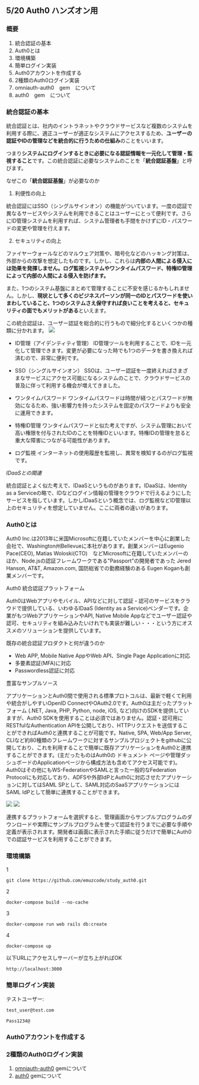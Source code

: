 ## 5/20 Auth0 ハンズオン用

### 概要

1. 統合認証の基本
2. Auth0とは 
3. 環境構築
4. 簡単ログイン実装
5. Auth0アカウントを作成する
6. 2種類のAuth0ログイン実装
7. omniauth-auth0　gem　について
8. auth0　gem　について

### 統合認証の基本

統合認証とは、社内のイントラネットやクラウドサービスなど複数のシステムを利用する際に、適正ユーザーが適正なシステムにアクセスするため、**ユーザーの認証やIDの管理などを統合的に行うための仕組み**のことをいいます。

つまり**システムにログインするときに必要になる認証情報を一元化して管理・監視すること**です。この統合認証に必要なシステムのことを「**統合認証基盤**」と呼びます。

なぜこの「**統合認証基盤**」が必要なのか

1. 利便性の向上

統合認証にはSSO（シングルサインオン）の機能がついています。一度の認証で異なるサービスやシステムを利用できることはユーザーにとって便利です。さらにID管理システムを利用すれば、システム管理者も手間をかけずにID・パスワードの変更や管理を行えます。

2. セキュリティの向上

ファイヤーウォールなどのマルウェア対策や、暗号化などのハッキング対策は、外部からの攻撃を想定したものです。しかし、これらは**内部の人間による侵入には効果を発揮しません。ログ監視システムやワンタイムパスワード、特権ID管理によって内部の人間による侵入を防げます。**

また、1つのシステム基盤にまとめて管理することに不安を感じるかもしれません。しかし、**現状として多くのビジネスパーソンが同一のIDとパスワードを使いまわしていること、1つのシステムさえ保守すれば良いことを考えると、セキュリティの面でもメリットがある**といえます。

この統合認証は、ユーザー認証を総合的に行うもので細分化するといくつかの種類に分かれます。
<img src="https://github.com/emuzcode/study_auth0/assets/84742299/3a4ce997-29e2-4f3a-b6b9-ada1a38d13fe" width="３２０px">

- ID管理（アイデンティティ管理）
ID管理ツールを利用することで、IDを一元化して管理できます。変更が必要になった時でも1つのデータを書き換えれば済むので、非常に便利です。

- SSO（シングルサインオン）
SSOは、ユーザー認証を一度終えればさまざまなサービスにアクセス可能になるシステムのことで、クラウドサービスの普及に伴って利用する機会が増えてきました。

- ワンタイムパスワード
ワンタイムパスワードは時間が経つとパスワードが無効になるため、強い影響力を持ったシステムを固定のパスワードよりも安全に運用できます。

- 特権ID管理
ワンタイムパスワードと似た考えですが、システム管理において高い権限を付与されたIDのことを特権IDといいます。特権IDの管理を怠ると重大な障害につながる可能性があります。

- ログ監視
インターネットの使用履歴を監視し、異常を検知するのがログ監視です。


*IDaaSとの関連*

統合認証とよく似た考えで、IDaaSというものがあります。IDaaSは、Identity as a Serviceの略で、IDなどログイン情報の管理をクラウドで行えるようにしたサービスを指しています。しかしIDaaSという概念では、ログ監視などID管理以上のセキュリティを想定していません。ここに両者の違いがあります。

### Auth0とは

Auth0 Inc.は2013年に米国Microsoftに在籍していたメンバーを中心に創業した会社で、Washington州Bellevueに本社があります。創業メンバーはEugenio Pace(CEO), Matias Woloski(CTO)　などMicrosoftに在籍していたメンバーのほか、Node.jsの認証フレームワークである"Passport"の開発者であった Jered Hanson, AT&T, Amazon.com, 国防総省での勤務経験のある Eugen Koganも創業メンバーです。

Auth0 統合認証プラットフォーム

Auth0はWebアプリやモバイル、APIなどに対して認証・認可のサービスをクラウドで提供している、いわゆるIDaaS (Identity as a Service)ベンダーです。企業がもつWebアプリケーションやAPI, Native Mobile Appなどでユーザー認証や認可、セキュリティを組み込みたいけれでも実装が難しい・・・という方にオススメのソリューションを提供しています。

既存の統合認証プロダクトと何が違うのか

- Web APP, Mobile Native AppやWeb API、Single Page Applicationに対応
- 多要素認証(MFA)に対応
- Passwordless認証に対応

豊富なサンプルソース

アプリケーションとAuth0間で使用される標準プロトコルは、最新で軽くて利用や統合がしやすいOpenID ConnectやOAuth2.0です。Auth0は主だったプラットフォーム (.NET, Java, PHP, Python, node, iOS, など)向けのSDKを提供していますが、Auth0 SDKを使用することは必須ではありません。認証・認可用にRESTfulなAuthentication APIを公開しており、HTTPリクエストを送信することができればAuth0と連携することが可能です。Native, SPA, Web/App Server, CLIなど約80種類のフレームワークに対するサンプルプロジェクトをgithubに公開しており、これを利用することで簡単に既存アプリケーションをAuth0と連携することができます。(主だったものはAuth0の ドキュメント ページや管理ダッシュボードのApplicationページから構成方法も含めてアクセス可能です)。Auth0はその他にもWS-FederationやSAMLと言った一般的なFederation Protocolにも対応しており、ADFSや外部IdPとAuth0に対応させたアプリケーションに対してはSAML SPとして、SAML対応のSaaSアプリケーションにはSAML IdPとして簡単に連携することができます。

<img src="https://github.com/emuzcode/study_auth0/assets/84742299/45ab7968-3c82-4e39-945d-51caf08aeb78" width="３２０px">
<img src="https://github.com/emuzcode/study_auth0/assets/84742299/e6237314-8bd2-4d37-8908-ab2c5f3712a9" width="３２０px">

連携するプラットフォームを選択すると、管理画面からサンプルプログラムのダウンロードや実際にサンプルプログラムを使って認証を行うまでに必要な手順や定義が表示されます。開発者は画面に表示された手順に従うだけで簡単にAuth0での認証サービスを利用することができます。

### 環境構築

1
```
git clone https://github.com/emuzcode/study_auth0.git
```

2
```
docker-compose build --no-cache
```

3
```
docker-compose run web rails db:create
```

4
```
docker-compose up
```

以下URLにアクセスしサーバーが立ち上がればOK
```
http://localhost:3000
```

### 簡単ログイン実装

テストユーザー:
```email
test_user@test.com
```

```password
Pass1234@
```

### Auth0アカウントを作成する

### 2種類のAuth0ログイン実装
1. [omniauth-auth0](https://rubygems.org/gems/omniauth-auth0) gemについて
2. [auth0](https://rubygems.org/gems/auth0) gemについて
